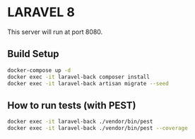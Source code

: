 # LARAVEL 8

This server will run at port 8080.

## Build Setup
```bash
docker-compose up -d
docker exec -it laravel-back composer install
docker exec -it laravel-back artisan migrate --seed
```

## How to run tests (with PEST)
```bash
docker exec -it laravel-back ./vendor/bin/pest
docker exec -it laravel-back ./vendor/bin/pest --coverage
```